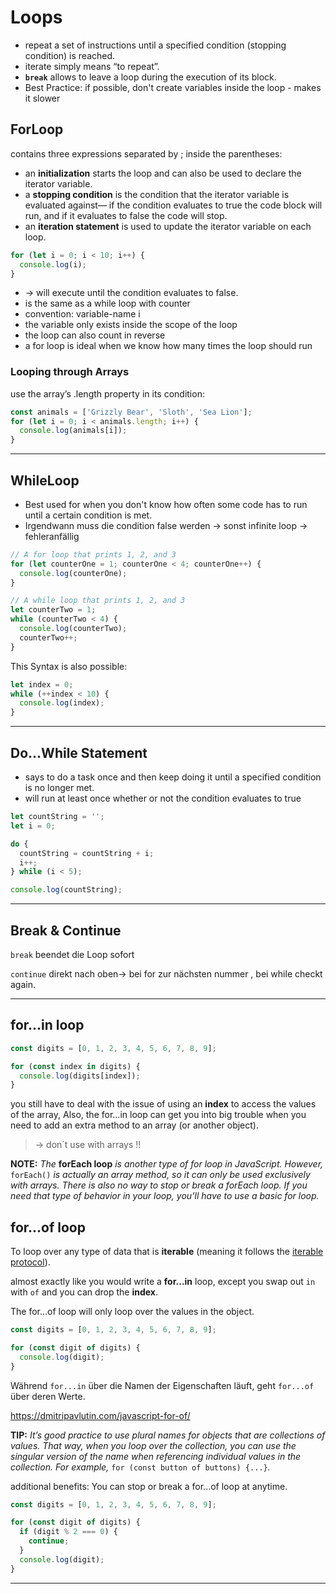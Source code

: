 # Loops

- repeat a set of instructions until a specified condition (stopping condition) is reached.
- iterate simply means “to repeat”.
- **`break`** allows to leave a loop during the execution of its block.
- Best Practice: if possible, don't create variables inside the loop - makes it slower

## ForLoop

contains three expressions separated by ; inside the parentheses:

- an **initialization** starts the loop and can also be used to declare the iterator variable.
- a **stopping condition** is the condition that the iterator variable is evaluated against— if the condition evaluates to true the code block will run, and if it evaluates to false the code will stop.
- an **iteration statement** is used to update the iterator variable on each loop.

```js
for (let i = 0; i < 10; i++) {
  console.log(i);
}
```

- -> will execute until the condition evaluates to false.
- is the same as a while loop with counter
- convention: variable-name i
- the variable only exists inside the scope of the loop
- the loop can also count in reverse
- a for loop is ideal when we know how many times the loop should run

### Looping through Arrays

use the array’s .length property in its condition:

```js
const animals = ['Grizzly Bear', 'Sloth', 'Sea Lion'];
for (let i = 0; i < animals.length; i++) {
  console.log(animals[i]);
}
```

---

## WhileLoop

- Best used for when you don't know how often some code has to run until a certain condition is met.
- Irgendwann muss die condition false werden -> sonst infinite loop -> fehleranfällig

```js
// A for loop that prints 1, 2, and 3
for (let counterOne = 1; counterOne < 4; counterOne++) {
  console.log(counterOne);
}

// A while loop that prints 1, 2, and 3
let counterTwo = 1;
while (counterTwo < 4) {
  console.log(counterTwo);
  counterTwo++;
}
```

This Syntax is also possible:

```js
let index = 0;
while (++index < 10) {
  console.log(index);
}
```

---

## Do...While Statement

- says to do a task once and then keep doing it until a specified condition is no longer met.
- will run at least once whether or not the condition evaluates to true

```js
let countString = '';
let i = 0;

do {
  countString = countString + i;
  i++;
} while (i < 5);

console.log(countString);
```

---

## Break & Continue

`break` beendet die Loop sofort

`continue` direkt nach oben-> bei for zur nächsten nummer , bei while checkt again.

---

## for...in loop

```js
const digits = [0, 1, 2, 3, 4, 5, 6, 7, 8, 9];

for (const index in digits) {
  console.log(digits[index]);
}
```

you still have to deal with the issue of using an **index** to access the values of the array, Also, the for...in loop can get you into big trouble when you need to add an extra method to an array (or another object).

> -> don´t use with arrays !!

**NOTE:** _The_ **forEach loop** _is another type of for loop in JavaScript. However,_ `forEach()` _is actually an array method, so it can only be used exclusively with arrays. There is also no way to stop or break a forEach loop. If you need that type of behavior in your loop, you’ll have to use a basic for loop._

## for...of loop

To loop over any type of data that is **iterable** (meaning it follows the [iterable protocol](https://developer.mozilla.org/en-US/docs/Web/JavaScript/Reference/Iteration_protocols)).

almost exactly like you would write a **for...in** loop, except you swap out `in` with `of` and you can drop the **index**.

The for...of loop will only loop over the values in the object.

```js
const digits = [0, 1, 2, 3, 4, 5, 6, 7, 8, 9];

for (const digit of digits) {
  console.log(digit);
}
```

Während `for...in` über die Namen der Eigenschaften läuft, geht `for...of` über deren Werte.

https://dmitripavlutin.com/javascript-for-of/

**TIP:** _It’s good practice to use plural names for objects that are collections of values. That way, when you loop over the collection, you can use the singular version of the name when referencing individual values in the collection. For example,_ `for (const button of buttons) {...}`_._

additional benefits: You can stop or break a for...of loop at anytime.

```js
const digits = [0, 1, 2, 3, 4, 5, 6, 7, 8, 9];

for (const digit of digits) {
  if (digit % 2 === 0) {
    continue;
  }
  console.log(digit);
}
```

---

